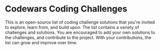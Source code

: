 # Codewars Coding Challenges
This is an open-source list of coding challenge solutions that you're invited to explore, learn from, and build upon. The list contains a variety of
challenges and solutions.
You are encouraged to add your own solutions to the challenges, and contribute to the project. With your contributions, the list can grow and improve over
time.
